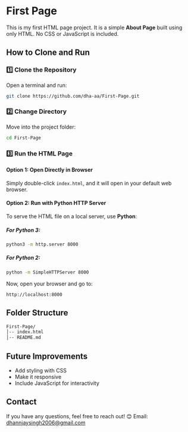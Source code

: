 
# First Page

This is my first HTML page project. It is a simple **About Page** built using only HTML. No CSS or JavaScript is included.

## How to Clone and Run

### 1️⃣ Clone the Repository
Open a terminal and run:
```bash
git clone https://github.com/dha-aa/First-Page.git
```

### 2️⃣ Change Directory
Move into the project folder:
```bash
cd First-Page
```

### 3️⃣ Run the HTML Page

#### Option 1: Open Directly in Browser
Simply double-click `index.html`, and it will open in your default web browser.

#### Option 2: Run with Python HTTP Server
To serve the HTML file on a local server, use **Python**:

##### For Python 3:
```bash
python3 -m http.server 8000
```
##### For Python 2:
```bash
python -m SimpleHTTPServer 8000
```
Now, open your browser and go to:
```
http://localhost:8000
```

## Folder Structure
```bash
First-Page/
│-- index.html
│-- README.md
```

## Future Improvements
- Add styling with CSS
- Make it responsive
- Include JavaScript for interactivity

## Contact
If you have any questions, feel free to reach out! 😊
Email: dhannjaysingh2006@gmail.com

